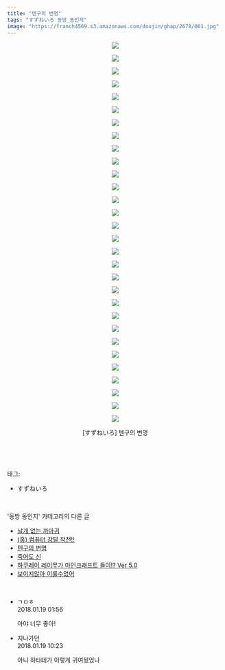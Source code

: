 ```yaml
---
title: "텐구의 변명"
tags: "すずねいろ 동방_동인지"
image: "https://franch4569.s3.amazonaws.com/doujin/ghap/2678/001.jpg"
---
```

<div class="article">
<p style="text-align: center; clear: none; float: none;"><img src="{{ site.imgserver2 }}/ghap/2678/001.jpg"/></p>
<p style="text-align: center; clear: none; float: none;"><img src="{{ site.imgserver2 }}/ghap/2678/002.jpg"/></p>
<p style="text-align: center; clear: none; float: none;"><img src="{{ site.imgserver2 }}/ghap/2678/003.jpg"/></p>
<p style="text-align: center; clear: none; float: none;"><img src="{{ site.imgserver2 }}/ghap/2678/004.jpg"/></p>
<p style="text-align: center; clear: none; float: none;"><img src="{{ site.imgserver2 }}/ghap/2678/005.jpg"/></p>
<p style="text-align: center; clear: none; float: none;"><img src="{{ site.imgserver2 }}/ghap/2678/006.jpg"/></p>
<p style="text-align: center; clear: none; float: none;"><img src="{{ site.imgserver2 }}/ghap/2678/007.jpg"/></p>
<p style="text-align: center; clear: none; float: none;"><img src="{{ site.imgserver2 }}/ghap/2678/008.jpg"/></p>
<p style="text-align: center; clear: none; float: none;"><img src="{{ site.imgserver2 }}/ghap/2678/009.jpg"/></p>
<p style="text-align: center; clear: none; float: none;"><img src="{{ site.imgserver2 }}/ghap/2678/010.jpg"/></p>
<p style="text-align: center; clear: none; float: none;"><img src="{{ site.imgserver2 }}/ghap/2678/011.jpg"/></p>
<p style="text-align: center; clear: none; float: none;"><img src="{{ site.imgserver2 }}/ghap/2678/012.jpg"/></p>
<p style="text-align: center; clear: none; float: none;"><img src="{{ site.imgserver2 }}/ghap/2678/013.jpg"/></p>
<p style="text-align: center; clear: none; float: none;"><img src="{{ site.imgserver2 }}/ghap/2678/014.jpg"/></p>
<p style="text-align: center; clear: none; float: none;"><img src="{{ site.imgserver2 }}/ghap/2678/015.jpg"/></p>
<p style="text-align: center; clear: none; float: none;"><img src="{{ site.imgserver2 }}/ghap/2678/016.jpg"/></p>
<p style="text-align: center; clear: none; float: none;"><img src="{{ site.imgserver2 }}/ghap/2678/017.jpg"/></p>
<p style="text-align: center; clear: none; float: none;"><img src="{{ site.imgserver2 }}/ghap/2678/018.jpg"/></p>
<p style="text-align: center; clear: none; float: none;"><img src="{{ site.imgserver2 }}/ghap/2678/019.jpg"/></p>
<p style="text-align: center; clear: none; float: none;"><img src="{{ site.imgserver2 }}/ghap/2678/020.jpg"/></p>
<p style="text-align: center; clear: none; float: none;"><img src="{{ site.imgserver2 }}/ghap/2678/021.jpg"/></p>
<p style="text-align: center; clear: none; float: none;"><img src="{{ site.imgserver2 }}/ghap/2678/022.jpg"/></p>
<p style="text-align: center; clear: none; float: none;"><img src="{{ site.imgserver2 }}/ghap/2678/023.jpg"/></p>
<p style="text-align: center; clear: none; float: none;"><img src="{{ site.imgserver2 }}/ghap/2678/024.jpg"/></p>
<p style="text-align: center; clear: none; float: none;"><img src="{{ site.imgserver2 }}/ghap/2678/025.jpg"/></p>
<p style="text-align: center; clear: none; float: none;"><img src="{{ site.imgserver2 }}/ghap/2678/026.jpg"/></p>
<p style="text-align: center; clear: none; float: none;"><img src="{{ site.imgserver2 }}/ghap/2678/027.jpg"/></p>
<p style="text-align: center; clear: none; float: none;"><img src="{{ site.imgserver2 }}/ghap/2678/028.jpg"/></p>
<p style="text-align: center; clear: none; float: none;"><img src="{{ site.imgserver2 }}/ghap/2678/029.jpg"/></p>
<p style="text-align: center; clear: none; float: none;"><img src="{{ site.imgserver2 }}/ghap/2678/030.jpg"/></p>
<p style="text-align: center; clear: none; float: none;">[すずねいろ] 텐구의 변명</p>
<p><br/></p>
</div><br/>
<div class="tagTrail">
<p>태그: </p>
<ul>
<li>すずねいろ</li>
</ul>
</div><br/>
<div class="another">
<p>'동방 동인지' 카테고리의 다른 글</p>
<ul>
<li><a href="/ghap_2680">날개 없는 까마귀</a></li>
<li><a href="/ghap_2679">(홍) 컴퓨터 강탈 작전!!</a></li>
<li><a href="/ghap_2678">텐구의 변명</a></li>
<li><a href="/ghap_2677">죽어도 신</a></li>
<li><a href="/ghap_2676">하쿠레이 레이무가 마인크래프트 들이!? Ver 5.0</a></li>
<li><a href="/ghap_2675">보이지않아 이룰수없어</a></li>
</ul>
</div><br/>
<div class="cb_module cb_fluid">
<div class="cb_wrt cb_profile">
<div class="comment">
<ul>
<li class="cb_thumb_off" id="comment15177541">
<div class="cb_comment_area">
<div class="cb_info_area">
<div class="cb_section">
<span class="cb_nick_name">ㄱㅁㅎ</span>
</div>
<div class="cb_section">
<span class="cb_date">2018.01.19 01:56 </span>
</div>
</div>
<div class="cb_dsc_comment">
<p class="cb_dsc">
											아야 너무 좋아!
										</p>
</div>
</div></li>
<li class="cb_thumb_off" id="comment15177824">
<div class="cb_comment_area">
<div class="cb_info_area">
<div class="cb_section">
<span class="cb_nick_name">지나가던</span>
</div>
<div class="cb_section">
<span class="cb_date">2018.01.19 10:23 </span>
</div>
</div>
<div class="cb_dsc_comment">
<p class="cb_dsc">
											아니 하타테가 이렇게 귀여웠었나
										</p>
</div>
</div></li>
</ul>
</div>
</div><!-- commentList close -->
</div><br/>
